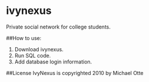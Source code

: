 ivynexus
========
Private social network for college students.


##How to use:
1. Download ivynexus.
2. Run SQL code.
3. Add database login information.


##License
IvyNexus is copyrighted 2010 by Michael Otte

